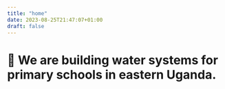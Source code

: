 ```yaml
---
title: "home"
date: 2023-08-25T21:47:07+01:00
draft: false
---
```


# 🔨 We are building water systems for primary schools in eastern Uganda. #